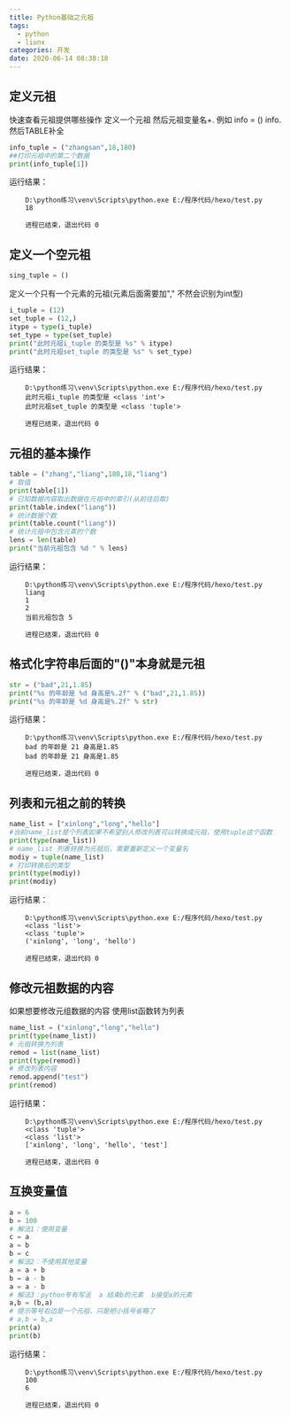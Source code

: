 ```yaml
---
title: Python基础之元祖
tags:
  - python
  - liunx
categories: 开发
date: 2020-06-14 08:38:18
---
```

## 定义元祖
快速查看元祖提供哪些操作   定义一个元祖   然后元祖变量名+.  例如  info = ()        info.  然后TABLE补全
```python
info_tuple = ("zhangsan",18,180)
##打印元祖中的第二个数据
print(info_tuple[1])
```
运行结果：

        D:\python练习\venv\Scripts\python.exe E:/程序代码/hexo/test.py
        18

        进程已结束，退出代码 0

## 定义一个空元祖
```python
sing_tuple = ()
```

定义一个只有一个元素的元祖(元素后面需要加"," 不然会识别为int型)
```python
i_tuple = (12)
set_tuple = (12,)
itype = type(i_tuple)
set_type = type(set_tuple)
print("此时元祖i_tuple 的类型是 %s" % itype)
print("此时元祖set_tuple 的类型是 %s" % set_type)
```
运行结果：

        D:\python练习\venv\Scripts\python.exe E:/程序代码/hexo/test.py
        此时元祖i_tuple 的类型是 <class 'int'>
        此时元祖set_tuple 的类型是 <class 'tuple'>

        进程已结束，退出代码 0

## 元祖的基本操作
```python
table = ("zhang","liang",180,18,"liang")
# 取值
print(table[1])
# 已知数据内容取出数据在元祖中的索引(从前往后取)
print(table.index("liang"))
# 统计数据个数
print(table.count("liang"))
# 统计元祖中包含元素的个数
lens = len(table)
print("当前元祖包含 %d " % lens)
```
运行结果：

        D:\python练习\venv\Scripts\python.exe E:/程序代码/hexo/test.py
        liang
        1
        2
        当前元祖包含 5 

        进程已结束，退出代码 0

## 格式化字符串后面的"()"本身就是元祖
```python
str = ("bad",21,1.85)
print("%s 的年龄是 %d 身高是%.2f" % ("bad",21,1.85))
print("%s 的年龄是 %d 身高是%.2f" % str)
```
运行结果：

        D:\python练习\venv\Scripts\python.exe E:/程序代码/hexo/test.py
        bad 的年龄是 21 身高是1.85
        bad 的年龄是 21 身高是1.85

        进程已结束，退出代码 0

## 列表和元祖之前的转换
```python
name_list = ["xinlong","long","hello"]
#当前name_list是个列表如果不希望别人修改列表可以转换成元祖，使用tuple这个函数
print(type(name_list))
# name_list 列表转换为元祖后，需要重新定义一个变量名
modiy = tuple(name_list)
# 打印转换后的类型
print(type(modiy))
print(modiy)
```
运行结果：

        D:\python练习\venv\Scripts\python.exe E:/程序代码/hexo/test.py
        <class 'list'>
        <class 'tuple'>
        ('xinlong', 'long', 'hello')

        进程已结束，退出代码 0

## 修改元祖数据的内容
如果想要修改元组数据的内容 使用list函数转为列表
```python
name_list = ("xinlong","long","hello")
print(type(name_list))
# 元祖转换为列表
remod = list(name_list)
print(type(remod))
# 修改列表内容
remod.append("test")
print(remod)
```
运行结果：

        D:\python练习\venv\Scripts\python.exe E:/程序代码/hexo/test.py
        <class 'tuple'>
        <class 'list'>
        ['xinlong', 'long', 'hello', 'test']

        进程已结束，退出代码 0

## 互换变量值
```python
a = 6
b = 100
# 解法1：使用变量
c = a
a = b
b = c
# 解法2：不使用其他变量
a = a + b
b = a - b
a = a - b
# 解法3：python专有写法  a 结束b的元素  b接受a的元素
a,b = (b,a)
# 提示等号右边是一个元祖，只是把小括号省略了
# a,b = b,a
print(a)
print(b)
```
运行结果：

        D:\python练习\venv\Scripts\python.exe E:/程序代码/hexo/test.py
        100
        6

        进程已结束，退出代码 0

